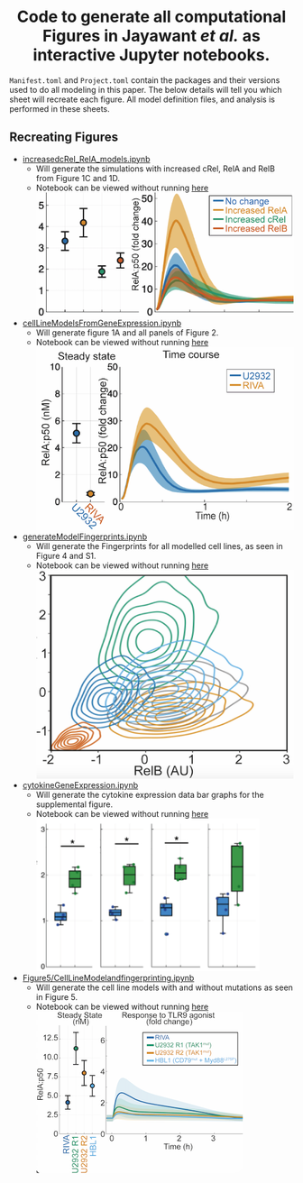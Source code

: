 <h1 align="center">
  <br>
  Code to generate all computational Figures in Jayawant <i>et al.</i> as interactive Jupyter notebooks.
  <br>
</h1>

`Manifest.toml` and `Project.toml` contain the packages and their versions used to do all modeling in this paper. The below details will tell you which sheet will recreate each figure. All model definition files, and analysis is performed in these sheets.

## Recreating Figures

* [increasedcRel_RelA_models.ipynb](/increasedcRel_RelA_models.ipynb)
  - Will generate the simulations with increased cRel, RelA and RelB from Figure 1C and 1D.
  - Notebook can be viewed without running [here](https://nbviewer.org/github/SiFTW/NFkBModel/blob/main/increasedcRel_RelA_models.ipynb)
  ![Figure 1 Example](/Images/Figure1Example.png)
* [cellLineModelsFromGeneExpression.ipynb](/cellLineModelsFromGeneExpression.ipynb)
  - Will generate figure 1A and all panels of Figure 2.
  - Notebook can be viewed without running [here](https://nbviewer.org/github/SiFTW/NFkBModel/blob/main/cellLineModelsFromGeneExpression.ipynb)
  ![Figure 2 Example](/Images/Figure2Example.png)
* [generateModelFingerprints.ipynb](/generateModelFingerprints.ipynb)
  - Will generate the Fingerprints for all modelled cell lines, as seen in Figure 4 and S1.
  - Notebook can be viewed without running [here](https://nbviewer.org/github/SiFTW/NFkBModel/blob/main/generateModelFingerprints.ipynb)
  ![Figure 4 Example](/Images/Figure4Example.png)
* [cytokineGeneExpression.ipynb](/cytokineGeneExpression.ipynb)
  - Will generate the cytokine expression data bar graphs for the supplemental figure.
  - Notebook can be viewed without running [here](https://nbviewer.org/github/SiFTW/NFkBModel/blob/main/cytokineGeneExpression.ipynb)
  ![Figure 4 Example](/Images/supplementalFigExample.png)
* [Figure5/CellLineModelandfingerprinting.ipynb](/Figure5/CellLineModelandfingerprinting.ipynb)
  - Will generate the cell line models with and without mutations as seen in Figure 5.
  - Notebook can be viewed without running [here](https://nbviewer.org/github/SiFTW/NFkBModel/blob/main/Figure5/CellLineModelandfingerprinting.ipynb)
  ![Figure 5 Example](/Images/Figure5Example.png)
